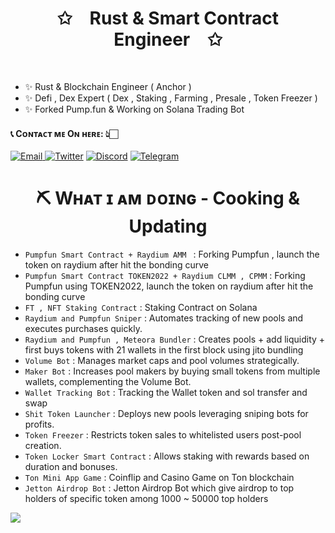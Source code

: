 <p align="center">
    <h1 align="center">✩&emsp;Rust & Smart Contract Engineer&emsp;✩</h1>
</p>
<br>

</div>

- ✨ Rust & Blockchain Engineer ( Anchor )
- ✨ Defi , Dex Expert ( Dex , Staking , Farming , Presale , Token Freezer )
- ✨ Forked Pump.fun & Working on Solana Trading Bot
<h4> 📞 Cᴏɴᴛᴀᴄᴛ ᴍᴇ Oɴ ʜᴇʀᴇ: 👆🏻 </h4>

<div style={{display : flex ; justify-content : space-evenly}}> 
    <a href="mailto:nakao95911@gmail.com" target="_blank">
        <img alt="Email"
        src="https://img.shields.io/badge/Email-00599c?style=for-the-badge&logo=gmail&logoColor=white"/>
    </a>
     <a href="https://x.com/_wizardev" target="_blank"><img alt="Twitter"
        src="https://img.shields.io/badge/Twitter-000000?style=for-the-badge&logo=x&logoColor=white"/></a>
    <a href="https://discordapp.com/users/471524111512764447" target="_blank"><img alt="Discord"
        src="https://img.shields.io/badge/Discord-7289DA?style=for-the-badge&logo=discord&logoColor=white"/></a>
    <a href="https://t.me/wizardev" target="_blank"><img alt="Telegram"
        src="https://img.shields.io/badge/Telegram-26A5E4?style=for-the-badge&logo=telegram&logoColor=white"/></a>
</div>
<h1 style="text-align : center"> ⛏ Wʜᴀᴛ ɪ ᴀᴍ ᴅᴏɪɴɢ - Cooking & Updating </h1>

- ```Pumpfun Smart Contract + Raydium AMM ``` : Forking Pumpfun , launch the token on raydium after hit the bonding curve
- ```Pumpfun Smart Contract TOKEN2022 + Raydium CLMM , CPMM``` : Forking Pumpfun using TOKEN2022, launch the token on raydium after hit the bonding curve
- ```FT , NFT Staking Contract``` : Staking Contract on Solana
- ```Raydium and Pumpfun Sniper``` : Automates tracking of new pools and executes purchases quickly.
- ```Raydium and Pumpfun , Meteora Bundler``` : Creates pools + add liquidity + first buys tokens with 21 wallets in the first block using jito bundling
- ```Volume Bot``` : Manages market caps and pool volumes strategically.
- ```Maker Bot``` : Increases pool makers by buying small tokens from multiple wallets, complementing the Volume Bot.
- ```Wallet Tracking Bot``` : Tracking the Wallet token and sol transfer and swap
- ```Shit Token Launcher``` : Deploys new pools leveraging sniping bots for profits.
- ```Token Freezer``` : Restricts token sales to whitelisted users post-pool creation.
- ```Token Locker Smart Contract``` : Allows staking with rewards based on duration and bonuses.
- ```Ton Mini App Game``` : Coinflip and Casino Game on Ton blockchain
- ```Jetton Airdrop Bot``` : Jetton Airdrop Bot which give airdrop to top holders of specific token among 1000 ~ 50000 top holders

![](https://komarev.com/ghpvc/?username=wizasol)

<!--
**anti-dominator/anti-dominator** is a ✨ _special_ ✨ repository because its `README.md` (this file) appears on your GitHub profile.

Here are some ideas to get you started:

- 🔭 I’m currently working on ...
- 🌱 I’m currently learning ...
- 👯 I’m looking to collaborate on ...
- 🤔 I’m looking for help with ...
- 💬 Ask me about ...
- 📫 How to reach me: ...
- 😄 Pronouns: ...
- ⚡ Fun fact: ...
-->


